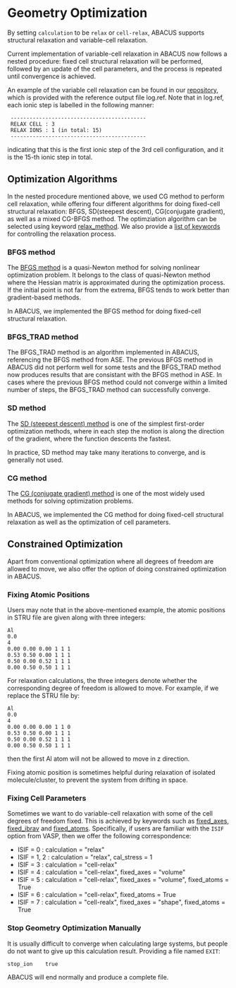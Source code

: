 # Geometry Optimization

By setting `calculation` to be `relax` or `cell-relax`, ABACUS supports structural relaxation and variable-cell relaxation.

Current implementation of variable-cell relaxation in ABACUS now follows a nested procedure: fixed cell structural relaxation will be performed, followed by an update of the cell parameters, and the process is repeated until convergence is achieved.

An example of the variable cell relaxation can be found in our [repository](https://github.com/deepmodeling/abacus-develop/tree/develop/examples/relax/pw_al), which is provided with the reference output file log.ref. Note that in log.ref, each ionic step is labelled in the following manner:
```
 -------------------------------------------
 RELAX CELL : 3
 RELAX IONS : 1 (in total: 15)
 -------------------------------------------
``` 

indicating that this is the first ionic step of the 3rd cell configuration, and it is the 15-th ionic step in total.


## Optimization Algorithms
In the nested procedure mentioned above, we used CG method to perform cell relaxation, while offering four different algorithms for doing fixed-cell structural relaxation: BFGS, SD(steepest descent), CG(conjugate gradient), as well as a mixed CG-BFGS method. The optimziation algorithm can be selected using keyword [relax_method](./input_files/input-main.md#relax_method). We also provide a [list of keywords](./input_files/input-main.md#geometry-relaxation) for controlling the relaxation process.

### BFGS method

The [BFGS method](https://en.wikipedia.org/wiki/Broyden%E2%80%93Fletcher%E2%80%93Goldfarb%E2%80%93Shanno_algorithm) is a quasi-Newton method for solving nonlinear optimization problem. It belongs to the class of quasi-Newton method where the Hessian matrix is approximated during the optimization process. If the initial point is not far from the extrema, BFGS tends to work better than gradient-based methods.

In ABACUS, we implemented the BFGS method for doing fixed-cell structural relaxation.

### BFGS_TRAD method

The BFGS_TRAD method is an algorithm implemented in ABACUS, referencing the BFGS method from ASE. The previous BFGS method in ABACUS did not perform well for some tests and the BFGS_TRAD method now produces results that are consistant with the BFGS method in ASE. In cases where the previous BFGS method could not converge within a limited number of steps, the BFGS_TRAD method can successfully converge.

### SD method

The [SD (steepest descent) method](https://en.wikipedia.org/wiki/Gradient_descent) is one of the simplest first-order optimization methods, where in each step the motion is along the direction of the gradient, where the function descents the fastest.

In practice, SD method may take many iterations to converge, and is generally not used.

### CG method

The [CG (conjugate gradient) method](https://en.wikipedia.org/wiki/Conjugate_gradient_method) is one of the most widely used methods for solving optimization problems.

In ABACUS, we implemented the CG method for doing fixed-cell structural relaxation as well as the optimization of cell parameters.

## Constrained Optimization

Apart from conventional optimization where all degrees of freedom are allowed to move, we also offer the option of doing constrained optimization in ABACUS.

### Fixing Atomic Positions  
Users may note that in the above-mentioned example, the atomic positions in STRU file are given along with three integers:

```
Al
0.0
4
0.00 0.00 0.00 1 1 1
0.53 0.50 0.00 1 1 1
0.50 0.00 0.52 1 1 1
0.00 0.50 0.50 1 1 1
```

For relaxation calculations, the three integers denote whether the corresponding degree of freedom is allowed to move. For example, if we replace the STRU file by:
```
Al
0.0
4
0.00 0.00 0.00 1 1 0
0.53 0.50 0.00 1 1 1
0.50 0.00 0.52 1 1 1
0.00 0.50 0.50 1 1 1
```

then the first Al atom will not be allowed to move in z direction.

Fixing atomic position is sometimes helpful during relaxation of isolated molecule/cluster, to prevent the system from drifting in space.

### Fixing Cell Parameters
Sometimes we want to do variable-cell relaxation with some of the cell degrees of freedom fixed. This is achieved by keywords such as [fixed_axes](./input_files/input-main.md#fixed_axes), [fixed_ibrav](./input_files/input-main.md#fixed_ibrav) and [fixed_atoms](./input_files/input-main.md#fixed_atoms). Specifically, if users are familiar with the `ISIF` option from VASP, then we offer the following correspondence:

- ISIF = 0 : calculation = "relax"
- ISIF = 1, 2 : calculation = "relax", cal_stress = 1
- ISIF = 3 : calculation = "cell-relax"
- ISIF = 4 : calculation = "cell-relax", fixed_axes = "volume"
- ISIF = 5 : calculation = "cell-relax", fixed_axes = "volume", fixed_atoms = True
- ISIF = 6 : calculation = "cell-relax", fixed_atoms = True
- ISIF = 7 : calculation = "cell-realx", fixed_axes = "shape", fixed_atoms = True

### Stop Geometry Optimization Manually

It is usually difficult to converge when calculating large systems, but people do not want to give up this calculation result.
Providing a file named `EXIT`:
```
stop_ion    true
```
ABACUS will end normally and produce a complete file.
